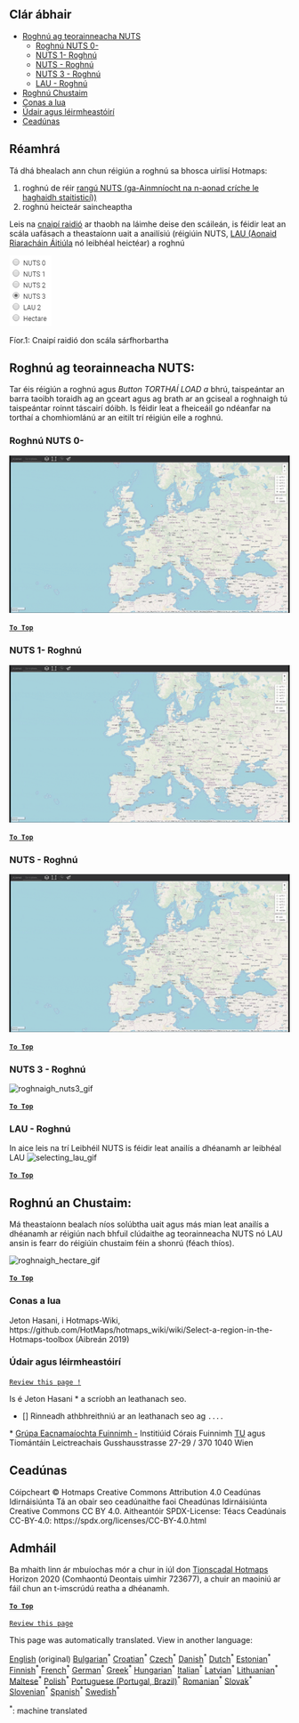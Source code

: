 <h2> Clár ábhair </h2><ul><li> <a href="#Selection-by-NUTS-boundaries">Roghnú ag teorainneacha NUTS</a> <ul><li> <a href="#NUTS-0--Selection">Roghnú NUTS 0-</a> </li><li> <a href="#NUTS-1--Selection">NUTS 1- Roghnú</a> </li><li> <a href="#NUTS-2--Selection">NUTS - Roghnú</a> </li><li> <a href="#NUTS-3--Selection">NUTS 3 - Roghnú</a> </li><li> <a href="#LAU--Selection">LAU - Roghnú</a> </li></ul></li><li> <a href="#Custom-Selection">Roghnú Chustaim</a> </li><li> <a href="#How-to-cite">Conas a lua</a> </li><li> <a href="#Authors-and-reviewers">Údair agus léirmheastóirí</a> </li><li> <a href="#License">Ceadúnas</a> </li></ul><h2> Réamhrá </h2><p> Tá dhá bhealach ann chun réigiún a roghnú sa bhosca uirlisí Hotmaps: </p><ol><li> roghnú de réir <a href="https://ec.europa.eu/eurostat/web/nuts/background">rangú NUTS (ga-Ainmníocht na n-aonad críche le haghaidh staitisticí))</a> </li><li> roghnú heicteár saincheaptha </li></ol><p> Leis na <a href="#Fig1">cnaipí raidió</a> ar thaobh na láimhe deise den scáileán, is féidir leat an scála uafásach a theastaíonn uait a anailísiú (réigiúin NUTS, <a href="https://ec.europa.eu/eurostat/web/nuts/local-administrative-units">LAU (Aonaid Riaracháin Áitiúla</a> nó leibhéal heictéar) a roghnú </p><p> <a name="Fig1"><img alt="radio_buttons_png" src="https://github.com/HotMaps/hotmaps_wiki/blob/master/Images/general_tool_functionalities_and_structure/radio_buttons.png"/></a> </p><p> Fíor.1: Cnaipí raidió don scála sárfhorbartha </p><h2> Roghnú ag teorainneacha NUTS: </h2><p> Tar éis réigiún a roghnú agus <em>Button TORTHAÍ LOAD a</em> bhrú, taispeántar an barra taoibh toraidh ag an gceart agus ag brath ar an gciseal a roghnaigh tú taispeántar roinnt táscairí dóibh. Is féidir leat a fheiceáil go ndéanfar na torthaí a chomhiomlánú ar an eitilt trí réigiún eile a roghnú. </p><h3> Roghnú NUTS 0- </h3><p><img alt="selecting_nuts0_gif" src="https://github.com/HotMaps/hotmaps_wiki/blob/master/Images/general_tool_functionalities_and_structure/selecting_nuts0.gif"/></p><p><ins> <code><strong><a href="#table-of-contents">To Top</a></strong></code> </ins> </p><h3> NUTS 1- Roghnú </h3><p><img alt="roghnaigh_nuts1_gif" src="https://github.com/HotMaps/hotmaps_wiki/blob/master/Images/general_tool_functionalities_and_structure/selecting_nuts1.gif"/></p><p><ins> <code><strong><a href="#table-of-contents">To Top</a></strong></code> </ins> </p><h3> NUTS - Roghnú </h3><p><img alt="roghnaigh_nuts2_gif" src="https://github.com/HotMaps/hotmaps_wiki/blob/master/Images/general_tool_functionalities_and_structure/selecting_nuts2.gif"/></p><p><ins> <code><strong><a href="#table-of-contents">To Top</a></strong></code> </ins> </p><h3> NUTS 3 - Roghnú </h3><p><img alt="roghnaigh_nuts3_gif" src="https://github.com/HotMaps/hotmaps_wiki/blob/master/Images/general_tool_functionalities_and_structure/selecting_nuts3.gif"/></p><p><ins> <code><strong><a href="#table-of-contents">To Top</a></strong></code> </ins> </p><h3> LAU - Roghnú </h3><p> In aice leis na trí Leibhéil NUTS is féidir leat anailís a dhéanamh ar leibhéal LAU <img alt="selecting_lau_gif" src="https://github.com/HotMaps/hotmaps_wiki/blob/master/Images/general_tool_functionalities_and_structure/selecting_lau.gif"/></p><p><ins> <code><strong><a href="#table-of-contents">To Top</a></strong></code> </ins> </p><h2> Roghnú an Chustaim: </h2><p> Má theastaíonn bealach níos solúbtha uait agus más mian leat anailís a dhéanamh ar réigiún nach bhfuil clúdaithe ag teorainneacha NUTS nó LAU ansin is fearr do réigiúin chustaim féin a shonrú (féach thíos). </p><p><img alt="roghnaigh_hectare_gif" src="https://github.com/HotMaps/hotmaps_wiki/blob/master/Images/general_tool_functionalities_and_structure/selecting_hectare.gif"/></p><p><ins> <code><strong><a href="#table-of-contents">To Top</a></strong></code> </ins> </p><h3> Conas a lua </h3><p> Jeton Hasani, i Hotmaps-Wiki, https://github.com/HotMaps/hotmaps_wiki/wiki/Select-a-region-in-the-Hotmaps-toolbox (Aibreán 2019) </p><h3> Údair agus léirmheastóirí </h3><p> <code><a href="https://github.com/HotMaps/hotmaps_wiki/wiki/How-to-select-a-region-in-the-Hotmaps-toolbox/_edit">Review this page !</a></code> </p> <p> Is é Jeton Hasani * a scríobh an leathanach seo. </p><ul><li> [] Rinneadh athbhreithniú ar an leathanach seo ag <code>....</code> </li></ul><p> * <a href="https://eeg.tuwien.ac.at/">Grúpa Eacnamaíochta Fuinnimh -</a> Institiúid Córais Fuinnimh <a href="https://eeg.tuwien.ac.at/">TU</a> agus Tiomántáin Leictreachais Gusshausstrasse 27-29 / 370 1040 Wien </p><h2> Ceadúnas </h2><p> Cóipcheart © Hotmaps Creative Commons Attribution 4.0 Ceadúnas Idirnáisiúnta Tá an obair seo ceadúnaithe faoi Cheadúnas Idirnáisiúnta Creative Commons CC BY 4.0. Aitheantóir SPDX-License: Téacs Ceadúnais CC-BY-4.0: https://spdx.org/licenses/CC-BY-4.0.html </p><h2> Admháil </h2><p> Ba mhaith linn ár mbuíochas mór a chur in iúl don <a href="https://www.hotmaps-project.eu">Tionscadal Hotmaps</a> Horizon 2020 (Comhaontú Deontais uimhir 723677), a chuir an maoiniú ar fáil chun an t-imscrúdú reatha a dhéanamh. </p><p><ins> <code><strong><a href="#table-of-contents">To Top</a></strong></code> </ins> </p><p> <code><a href="https://github.com/HotMaps/hotmaps_wiki/wiki/How-to-select-a-region-in-the-Hotmaps-toolbox/_edit">Review this page</a></code> </p>

This page was automatically translated. View in another language:

[English](en-Select-a-region-in-the-Hotmaps-toolbox) (original) [Bulgarian](bg-Select-a-region-in-the-Hotmaps-toolbox)<sup>\*</sup> [Croatian](hr-Select-a-region-in-the-Hotmaps-toolbox)<sup>\*</sup> [Czech](cs-Select-a-region-in-the-Hotmaps-toolbox)<sup>\*</sup> [Danish](da-Select-a-region-in-the-Hotmaps-toolbox)<sup>\*</sup> [Dutch](nl-Select-a-region-in-the-Hotmaps-toolbox)<sup>\*</sup> [Estonian](et-Select-a-region-in-the-Hotmaps-toolbox)<sup>\*</sup> [Finnish](fi-Select-a-region-in-the-Hotmaps-toolbox)<sup>\*</sup> [French](fr-Select-a-region-in-the-Hotmaps-toolbox)<sup>\*</sup> [German](de-Select-a-region-in-the-Hotmaps-toolbox)<sup>\*</sup> [Greek](el-Select-a-region-in-the-Hotmaps-toolbox)<sup>\*</sup> [Hungarian](hu-Select-a-region-in-the-Hotmaps-toolbox)<sup>\*</sup>  [Italian](it-Select-a-region-in-the-Hotmaps-toolbox)<sup>\*</sup> [Latvian](lv-Select-a-region-in-the-Hotmaps-toolbox)<sup>\*</sup> [Lithuanian](lt-Select-a-region-in-the-Hotmaps-toolbox)<sup>\*</sup> [Maltese](mt-Select-a-region-in-the-Hotmaps-toolbox)<sup>\*</sup> [Polish](pl-Select-a-region-in-the-Hotmaps-toolbox)<sup>\*</sup> [Portuguese (Portugal, Brazil)](pt-Select-a-region-in-the-Hotmaps-toolbox)<sup>\*</sup> [Romanian](ro-Select-a-region-in-the-Hotmaps-toolbox)<sup>\*</sup> [Slovak](sk-Select-a-region-in-the-Hotmaps-toolbox)<sup>\*</sup> [Slovenian](sl-Select-a-region-in-the-Hotmaps-toolbox)<sup>\*</sup> [Spanish](es-Select-a-region-in-the-Hotmaps-toolbox)<sup>\*</sup> [Swedish](sv-Select-a-region-in-the-Hotmaps-toolbox)<sup>\*</sup> 

<sup>\*</sup>: machine translated
